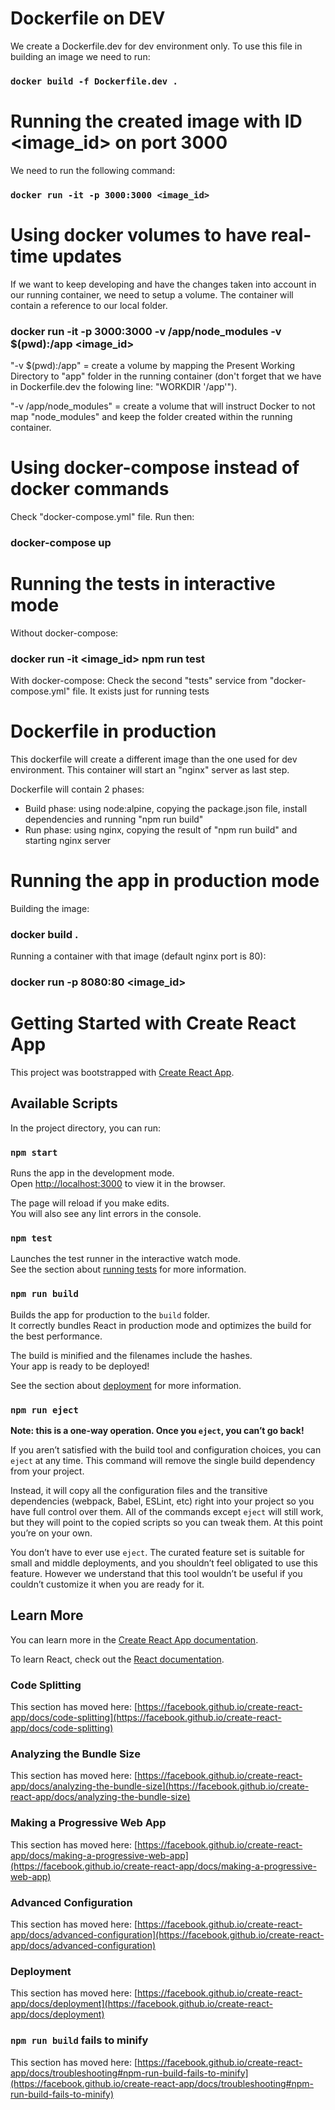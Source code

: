 # Dockerfile on DEV

We create a Dockerfile.dev for dev environment only. To use this file in building an image we need to run:
### `docker build -f Dockerfile.dev .`

# Running the created image with ID <image_id> on port 3000

We need to run the following command:
### `docker run -it -p 3000:3000 <image_id>`

# Using docker volumes to have real-time updates

If we want to keep developing and have the changes taken into account in our running container, we need to setup a volume. The container will contain a reference to our local folder.

### docker run -it -p 3000:3000 -v /app/node_modules -v $(pwd):/app <image_id>

"-v $(pwd):/app" = create a volume by mapping the Present Working Directory to "app" folder in the running container (don't forget that we have in Dockerfile.dev the folowing line: "WORKDIR '/app'").

"-v /app/node_modules" = create a volume that will instruct Docker to not map "node_modules" and keep the folder created within the running container.

# Using docker-compose instead of docker commands

Check "docker-compose.yml" file. Run then:

### docker-compose up

# Running the tests in interactive mode

Without docker-compose:
### docker run -it <image_id> npm run test

With docker-compose:
Check the second "tests" service from "docker-compose.yml" file. It exists just for running tests

# Dockerfile in production

This dockerfile will create a different image than the one used for dev environment. This container will start an "nginx" server as last step.

Dockerfile will contain 2 phases:
* Build phase: using node:alpine, copying the package.json file, install dependencies and running "npm run build"
* Run phase: using nginx, copying the result of "npm run build" and starting nginx server

# Running the app in production mode

Building the image:
### docker build .

Running a container with that image (default nginx port is 80):
### docker run -p 8080:80 <image_id>

# Getting Started with Create React App

This project was bootstrapped with [Create React App](https://github.com/facebook/create-react-app).

## Available Scripts

In the project directory, you can run:

### `npm start`

Runs the app in the development mode.\
Open [http://localhost:3000](http://localhost:3000) to view it in the browser.

The page will reload if you make edits.\
You will also see any lint errors in the console.

### `npm test`

Launches the test runner in the interactive watch mode.\
See the section about [running tests](https://facebook.github.io/create-react-app/docs/running-tests) for more information.

### `npm run build`

Builds the app for production to the `build` folder.\
It correctly bundles React in production mode and optimizes the build for the best performance.

The build is minified and the filenames include the hashes.\
Your app is ready to be deployed!

See the section about [deployment](https://facebook.github.io/create-react-app/docs/deployment) for more information.

### `npm run eject`

**Note: this is a one-way operation. Once you `eject`, you can’t go back!**

If you aren’t satisfied with the build tool and configuration choices, you can `eject` at any time. This command will remove the single build dependency from your project.

Instead, it will copy all the configuration files and the transitive dependencies (webpack, Babel, ESLint, etc) right into your project so you have full control over them. All of the commands except `eject` will still work, but they will point to the copied scripts so you can tweak them. At this point you’re on your own.

You don’t have to ever use `eject`. The curated feature set is suitable for small and middle deployments, and you shouldn’t feel obligated to use this feature. However we understand that this tool wouldn’t be useful if you couldn’t customize it when you are ready for it.

## Learn More

You can learn more in the [Create React App documentation](https://facebook.github.io/create-react-app/docs/getting-started).

To learn React, check out the [React documentation](https://reactjs.org/).

### Code Splitting

This section has moved here: [https://facebook.github.io/create-react-app/docs/code-splitting](https://facebook.github.io/create-react-app/docs/code-splitting)

### Analyzing the Bundle Size

This section has moved here: [https://facebook.github.io/create-react-app/docs/analyzing-the-bundle-size](https://facebook.github.io/create-react-app/docs/analyzing-the-bundle-size)

### Making a Progressive Web App

This section has moved here: [https://facebook.github.io/create-react-app/docs/making-a-progressive-web-app](https://facebook.github.io/create-react-app/docs/making-a-progressive-web-app)

### Advanced Configuration

This section has moved here: [https://facebook.github.io/create-react-app/docs/advanced-configuration](https://facebook.github.io/create-react-app/docs/advanced-configuration)

### Deployment

This section has moved here: [https://facebook.github.io/create-react-app/docs/deployment](https://facebook.github.io/create-react-app/docs/deployment)

### `npm run build` fails to minify

This section has moved here: [https://facebook.github.io/create-react-app/docs/troubleshooting#npm-run-build-fails-to-minify](https://facebook.github.io/create-react-app/docs/troubleshooting#npm-run-build-fails-to-minify)
